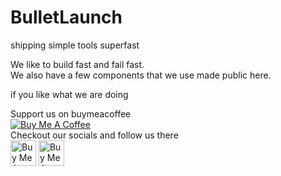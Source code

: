 # BulletLaunch
shipping simple tools superfast  

We like to build fast and fail fast.  
We also have a few components that we use made public here.  
  
if you like what we are doing  
  
Support us on buymeacoffee  
<a href="https://www.buymeacoffee.com/bulletlaunch" target="_blank"><img src="https://github.com/BulletLaunch/.github/assets/62943847/9e97ec08-c4ab-4baa-8485-f3f543f247bb" alt="Buy Me A Coffee"></a>  
Checkout our socials and follow us there  
<a href="https://twitter.com/bulletlaunchhq" target="_blank"><img src="https://github.com/BulletLaunch/.github/assets/62943847/58075057-2502-4fe8-b2f8-c6e121194dd4" alt="Buy Me A Coffee" height="41" width="41"></a>
<a href="https://www.linkedin.com/company/bulletlaunch" target="_blank"><img src="https://github.com/BulletLaunch/.github/assets/62943847/e71c1e79-a287-4cfc-bad2-79ad41cd445b" alt="Buy Me A Coffee" height="41" width="41"></a>  
